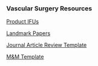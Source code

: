 ### Vascular Surgery Resources

[Product IFUs](https://justincchoi.github.io/ProductIFU/)

[Landmark Papers](https://justincchoi.github.io/VSPapers/)

[Journal Article Review Template](https://github.com/justincchoi/justincchoi.github.io/blob/main/VSPapers/Journal%20Article%20Review%20Template%20-%20JCC.docx?raw=true)

[M&M Template](https://github.com/justincchoi/justincchoi.github.io/blob/main/M&M/VS%20M&M%20Template.pptx?raw=true)
